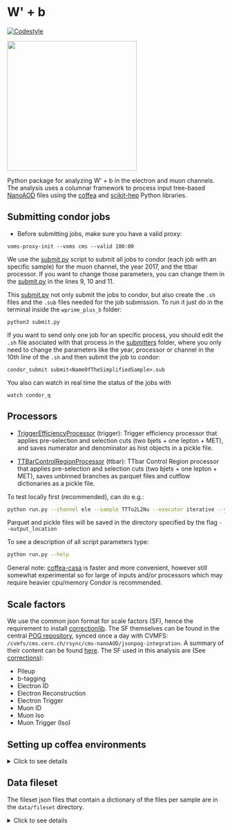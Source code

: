 # W' + b

[![Codestyle](https://img.shields.io/badge/code%20style-black-000000.svg)](https://github.com/psf/black)

<p align="left">
  <img width="300" src="https://i.imgur.com/OWhX13O.jpg" />
</p>

Python package for analyzing W' + b in the electron and muon channels. The analysis uses a columnar framework to process input tree-based [NanoAOD](https://twiki.cern.ch/twiki/bin/view/CMSPublic/WorkBookNanoAOD) files using the [coffea](https://coffeateam.github.io/coffea/) and [scikit-hep](https://scikit-hep.org) Python libraries.


## Submitting condor jobs

- Before submitting jobs, make sure you have a valid proxy:
```
voms-proxy-init --voms cms --valid 100:00
```

We use the [submit.py](submit.py) script to submit all jobs to condor (each job with an specific sample) for the muon channel, the year 2017, and the ttbar processor. If you want to change those parameters, you can change them in the [submit.py](submit.py) in the lines 9, 10 and 11.

This [submit.py](submit.py) not only submit the jobs to condor, but also create the ``.sh`` files and the ``.sub`` files needed for the job submission. To run it just do in the terminal inside the `wprime_plus_b` folder:

```
python3 submit.py
```

If you want to send only one job for an specific process, you should edit the ``.sh`` file  asociated with that process in the [submitters](submitters/) folder, where you only need to change the parameters like the year, processor or channel in the 10th line of the ``.sh`` and then submit the job to condor:

```
condor_submit submit<NameOfTheSimplifiedSample>.sub
```

You also can watch in real time the status of the jobs with 

```
watch condor_q
```




## Processors

- [TriggerEfficiencyProcessor](processors/trigger_efficiency_processor.py) (trigger): Trigger efficiency processor that applies pre-selection and selection cuts (two bjets + one lepton + MET), and saves numerator and denominator as hist objects in a pickle file. 

- [TTBarControlRegionProcessor](processors/ttbar_processor.py) (ttbar): TTbar Control Region processor that applies pre-selection and selection cuts (two bjets + one lepton + MET), saves unbinned branches as parquet files and cutflow dictionaries as a pickle file.

To test locally first (recommended), can do e.g.:

```bash
python run.py --channel ele --sample TTTo2L2Nu --executor iterative --year 2017 --processor ttbar --nfiles 1 
```
Parquet and pickle files will be saved in the directory specified by the flag `--output_location`

To see a description of all script parameters type:

```bash
python run.py --help
```

General note: [coffea-casa](https://coffea-casa.readthedocs.io/en/latest/cc_user.html) is faster and more convenient, however still somewhat experimental so for large of inputs and/or processors which may require heavier cpu/memory Condor is recommended.


## Scale factors

We use the common json format for scale factors (SF), hence the requirement to install [correctionlib](https://github.com/cms-nanoAOD/correctionlib). The SF themselves can be found in the central [POG repository](https://gitlab.cern.ch/cms-nanoAOD/jsonpog-integration), synced once a day with CVMFS: `/cvmfs/cms.cern.ch/rsync/cms-nanoAOD/jsonpog-integration`. A summary of their content can be found [here](https://cms-nanoaod-integration.web.cern.ch/commonJSONSFs/). The SF used in this analysis are (See [corrections](processors/corrections.py)):

* Pileup
* b-tagging
* Electron ID
* Electron Reconstruction
* Electron Trigger
* Muon ID
* Muon Iso
* Muon Trigger (Iso)
 

## Setting up coffea environments

<details><summary>Click to see details</summary>
<p>

#### Install miniconda (if you do not have it already)
In your lxplus area or in your local computer:
```
# download miniconda
wget https://repo.anaconda.com/miniconda/Miniconda3-latest-Linux-x86_64.sh

# run and follow instructions  
bash Miniconda3-latest-Linux-x86_64.sh

# Make sure to choose `yes` for the following one to let the installer initialize Miniconda3
# > Do you wish the installer to initialize Miniconda3
# > by running conda init? [yes|no]
```
Verify the installation is successful by running conda info and check if the paths are pointing to your Miniconda installation. 
If you cannot run conda command, check if you need to add the conda path to your PATH variable in your bashrc/zshrc file, e.g.,
```
export PATH="$HOME/nobackup/miniconda3/bin:$PATH"
```
To disable auto activation of the base environment:
```
conda config --set auto_activate_base false
```

#### Set up a conda environment and install the required packages
```
# create a new conda environment
conda create -n coffea-env python=3.7

# activate the environment
conda activate coffea-env

# install packages
pip install numpy pandas coffea correctionlib pyarrow

# install xrootd
conda install -c conda-forge xrootd
```

</p>
</details>

## Data fileset

The fileset json files that contain a dictionary of the files per sample are in the `data/fileset` directory.

<details><summary>Click to see details</summary>
<p>

#### Re-making the input dataset files with DAS

```
# connect to lxplus with a port forward to access the jupyter notebook server
ssh <your_username>@lxplus.cern.ch localhost:8800 localhost:8800

# create a working directory and clone the repo (if you have not done yet)
git clone https://github.com/deoache/wprime_plus_b

# enable the coffea environment
conda activate coffea-env

# then activate your proxy
voms-proxy-init --voms cms --valid 100:00

# activate cmsset
source /cvmfs/cms.cern.ch/cmsset_default.sh

# open the jupyter notebook on a browser
cd data/fileset/
jupyter notebook --no-browser --port 8800
```

there should be a link looking like `http://localhost:8800/?token=...`, displayed in the output at this point, paste that into your browser.
You should see a jupyter notebook with a directory listing.

Open `filesetDAS.ipynb` and run it. The json files containing the datasets to be run should be saved in the same `data/fileset/` directory.
  
</p>
</details>
